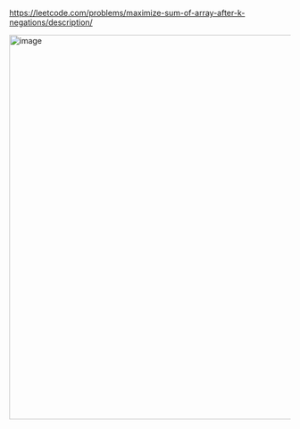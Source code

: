 https://leetcode.com/problems/maximize-sum-of-array-after-k-negations/description/

<img width="690" alt="image" src="https://github.com/user-attachments/assets/0731caa4-9d87-4067-8078-dd217120d232">
